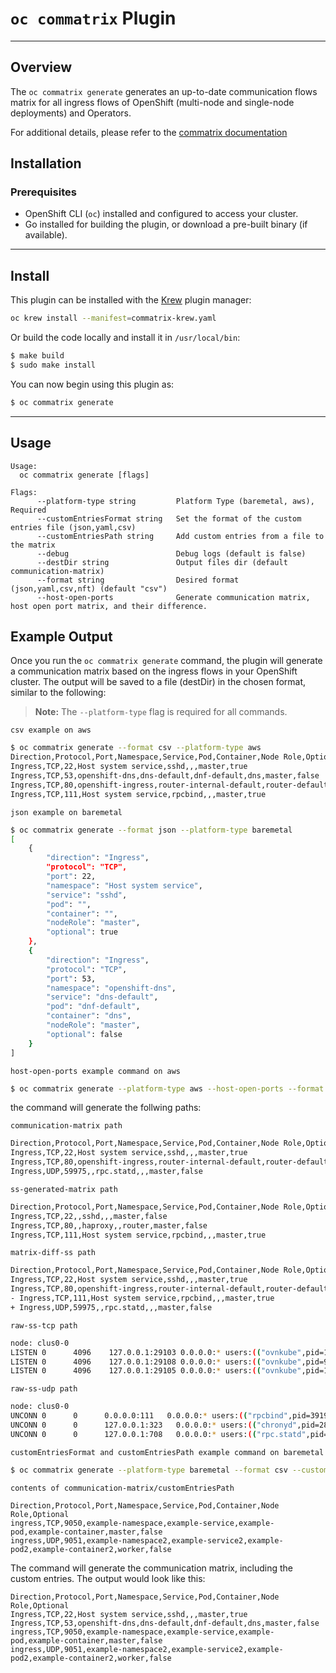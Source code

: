 # `oc commatrix` Plugin
---

## Overview

The `oc commatrix generate` generates an up-to-date communication flows matrix for all ingress flows of OpenShift (multi-node and single-node deployments) and Operators.

For additional details, please refer to the [commatrix documentation](https://github.com/openshift-kni/commatrix/blob/main/README.md)


## Installation

### Prerequisites

- OpenShift CLI (`oc`) installed and configured to access your cluster.
- Go installed for building the plugin, or download a pre-built binary (if available).

---

## Install
This plugin can be installed with the [Krew](https://sigs.k8s.io/krew) plugin manager:

```sh
oc krew install --manifest=commatrix-krew.yaml
```

Or build the code locally and install it in `/usr/local/bin`:
```sh
$ make build
$ sudo make install
```

You can now begin using this plugin as:
```sh
$ oc commatrix generate
```

---

## Usage
```
Usage:
  oc commatrix generate [flags]

Flags:
      --platform-type string         Platform Type (baremetal, aws), Required
      --customEntriesFormat string   Set the format of the custom entries file (json,yaml,csv)
      --customEntriesPath string     Add custom entries from a file to the matrix
      --debug                        Debug logs (default is false)
      --destDir string               Output files dir (default communication-matrix)
      --format string                Desired format (json,yaml,csv,nft) (default "csv")
      --host-open-ports              Generate communication matrix, host open port matrix, and their difference.
  ```


## Example Output

Once you run the `oc commatrix generate` command, the plugin will
generate a communication matrix based on the ingress flows in your
OpenShift cluster. The output will be saved to a file (destDir) in the chosen format,
similar to the following:
> **Note:** The `--platform-type` flag is required for all commands.

`csv example on aws`
```sh
$ oc commatrix generate --format csv --platform-type aws
Direction,Protocol,Port,Namespace,Service,Pod,Container,Node Role,Optional
Ingress,TCP,22,Host system service,sshd,,,master,true
Ingress,TCP,53,openshift-dns,dns-default,dnf-default,dns,master,false
Ingress,TCP,80,openshift-ingress,router-internal-default,router-default,router,master,false
Ingress,TCP,111,Host system service,rpcbind,,,master,true
```

`json example on baremetal`
```sh
$ oc commatrix generate --format json --platform-type baremetal
[
    {
        "direction": "Ingress",
        "protocol": "TCP",
        "port": 22,
        "namespace": "Host system service",
        "service": "sshd",
        "pod": "",
        "container": "",
        "nodeRole": "master",
        "optional": true
    },
    {
        "direction": "Ingress",
        "protocol": "TCP",
        "port": 53,
        "namespace": "openshift-dns",
        "service": "dns-default",
        "pod": "dnf-default",
        "container": "dns",
        "nodeRole": "master",
        "optional": false
    }
]
```

`host-open-ports example command on aws`
```sh
$ oc commatrix generate --platform-type aws --host-open-ports --format csv
```

the command will generate the follwing paths:

`communication-matrix path`

```sh
Direction,Protocol,Port,Namespace,Service,Pod,Container,Node Role,Optional
Ingress,TCP,22,Host system service,sshd,,,master,true
Ingress,TCP,80,openshift-ingress,router-internal-default,router-default,router,master,false
Ingress,UDP,59975,,rpc.statd,,,master,false
```

`ss-generated-matrix path`

```sh
Direction,Protocol,Port,Namespace,Service,Pod,Container,Node Role,Optional
Ingress,TCP,22,,sshd,,,master,false
Ingress,TCP,80,,haproxy,,router,master,false
Ingress,TCP,111,Host system service,rpcbind,,,master,true
```

`matrix-diff-ss path`

```sh
Direction,Protocol,Port,Namespace,Service,Pod,Container,Node Role,Optional
Ingress,TCP,22,Host system service,sshd,,,master,true
Ingress,TCP,80,openshift-ingress,router-internal-default,router-default,router,master,false
- Ingress,TCP,111,Host system service,rpcbind,,,master,true
+ Ingress,UDP,59975,,rpc.statd,,,master,false
```

`raw-ss-tcp path`

```sh
node: clus0-0
LISTEN 0      4096    127.0.0.1:29103 0.0.0.0:* users:(("ovnkube",pid=10913,fd=8))
LISTEN 0      4096    127.0.0.1:29108 0.0.0.0:* users:(("ovnkube",pid=9764,fd=3))
LISTEN 0      4096    127.0.0.1:29105 0.0.0.0:* users:(("ovnkube",pid=10913,fd=7))
```

`raw-ss-udp path`

```sh
node: clus0-0
UNCONN 0      0      0.0.0.0:111   0.0.0.0:* users:(("rpcbind",pid=3919,fd=5),("systemd",pid=1,fd=169))
UNCONN 0      0      127.0.0.1:323   0.0.0.0:* users:(("chronyd",pid=2805,fd=5))
UNCONN 0      0      127.0.0.1:708   0.0.0.0:* users:(("rpc.statd",pid=3922,fd=8))
```

`customEntriesFormat and customEntriesPath example command on baremetal`
```sh
$ oc commatrix generate --platform-type baremetal --format csv --customEntriesFormat csv --customEntriesPath "communication-matrix/customEntriesPath"
```

`contents of communication-matrix/customEntriesPath`

```
Direction,Protocol,Port,Namespace,Service,Pod,Container,Node Role,Optional
ingress,TCP,9050,example-namespace,example-service,example-pod,example-container,master,false
ingress,UDP,9051,example-namespace2,example-service2,example-pod2,example-container2,worker,false
```

The command will generate the communication matrix, including the custom entries.
The output would look like this:

```
Direction,Protocol,Port,Namespace,Service,Pod,Container,Node Role,Optional
Ingress,TCP,22,Host system service,sshd,,,master,true
Ingress,TCP,53,openshift-dns,dns-default,dnf-default,dns,master,false
ingress,TCP,9050,example-namespace,example-service,example-pod,example-container,master,false
ingress,UDP,9051,example-namespace2,example-service2,example-pod2,example-container2,worker,false
```